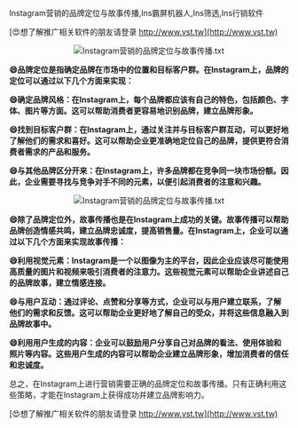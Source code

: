Instagram营销的品牌定位与故事传播,Ins霸屏机器人,Ins筛选,Ins行销软件

[😍想了解推广相关软件的朋友请登录 http://www.vst.tw](http://www.vst.tw)

 <center><img src="https://vst.tw/MP4/tuiguang/png/2.png" alt="Instagram营销的品牌定位与故事传播.txt"></center>

**😄品牌定位是指确定品牌在市场中的位置和目标客户群。在Instagram上，品牌的定位可以通过以下几个方面来实现：**

**😄确定品牌风格：在Instagram上，每个品牌都应该有自己的特色，包括颜色、字体、图片等方面。这可以帮助消费者更容易地识别品牌，建立品牌形象。**

**😄找到目标客户群：在Instagram上，通过关注并与目标客户群互动，可以更好地了解他们的需求和喜好。这可以帮助企业更准确地定位自己的品牌，提供更符合消费者需求的产品和服务。**

**😄与其他品牌区分开来：在Instagram上，许多品牌都在竞争同一块市场份额。因此，企业需要寻找与竞争对手不同的元素，以便引起消费者的注意和兴趣。**

 <center><img src="https://vst.tw/MP4/tuiguang/png/5.png" alt="Instagram营销的品牌定位与故事传播.txt"></center>

**😄除了品牌定位外，故事传播也是在Instagram上成功的关键。故事传播可以帮助品牌创造情感共鸣，建立品牌忠诚度，提高销售量。在Instagram上，企业可以通过以下几个方面来实现故事传播：**

**😄利用视觉元素：Instagram是一个以图像为主的平台，因此企业应该尽可能使用高质量的图片和视频来吸引消费者的注意力。这些视觉元素可以帮助企业讲述自己的品牌故事，建立情感连接。**

**😄与用户互动：通过评论、点赞和分享等方式，企业可以与用户建立联系，了解他们的需求和反馈。这可以帮助企业更好地了解自己的受众，并将这些信息融入到品牌故事中。**

**😄利用用户生成的内容：企业可以鼓励用户分享自己对品牌的看法、使用体验和照片等内容。这些用户生成的内容可以帮助企业建立品牌形象，增加消费者的信任和忠诚度。**

总之，在Instagram上进行营销需要正确的品牌定位和故事传播。只有正确利用这些策略，才能在Instagram上获得成功并建立品牌影响力。

[😍想了解推广相关软件的朋友请登录 http://www.vst.tw](http://www.vst.tw)




